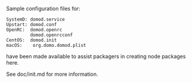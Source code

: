Sample configuration files for:
```
SystemD: domod.service
Upstart: domod.conf
OpenRC:  domod.openrc
         domod.openrcconf
CentOS:  domod.init
macOS:    org.domo.domod.plist
```
have been made available to assist packagers in creating node packages here.

See doc/init.md for more information.
